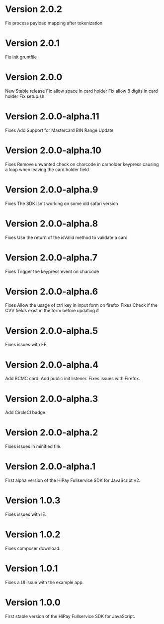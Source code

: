 # Version 2.0.2
Fix process payload mapping after tokenization

# Version 2.0.1
Fix init gruntfile

# Version 2.0.0
New Stable release
Fix allow space in card holder
Fix allow 8 digits in card holder
Fix setup.sh

# Version 2.0.0-alpha.11
Fixes Add Support for Mastercard BIN Range Update

# Version 2.0.0-alpha.10
Fixes Remove unwanted check on charcode in carholder keypress causing a loop when leaving the card holder field

# Version 2.0.0-alpha.9
Fixes The SDK isn't working on some old safari version

# Version 2.0.0-alpha.8
Fixes Use the return of the isValid method to validate a card

# Version 2.0.0-alpha.7
Fixes Trigger the keypress event on charcode

# Version 2.0.0-alpha.6
Fixes Allow the usage of ctrl key in input form on firefox
Fixes Check if the CVV fields exist in the form before updating it

# Version 2.0.0-alpha.5
Fixes issues with FF.

# Version 2.0.0-alpha.4
Add BCMC card.
Add public init listener.
Fixes issues with Firefox.

# Version 2.0.0-alpha.3
Add CircleCI badge.

# Version 2.0.0-alpha.2
Fixes issues in minified file.

# Version 2.0.0-alpha.1
First alpha version of the HiPay Fullservice SDK for JavaScript v2.

# Version 1.0.3
Fixes issues with IE.

# Version 1.0.2
Fixes composer download.

# Version 1.0.1
Fixes a UI issue with the example app.

# Version 1.0.0
First stable version of the HiPay Fullservice SDK for JavaScript.


